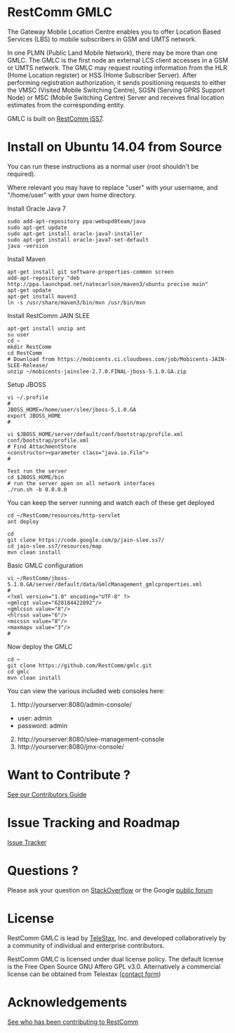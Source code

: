 RestComm GMLC
============
The Gateway Mobile Location Centre enables you to offer Location Based Services (LBS) to mobile subscribers in GSM and UMTS network.

In one PLMN (Public Land Mobile Network), there may be more than one GMLC. The GMLC is the first node an external LCS client accesses in a GSM or UMTS network. The GMLC may request routing information from the HLR (Home Location register) or HSS (Home Subscriber Server). After performing registration authorization, it sends positioning requests to either the VMSC (Visited Mobile Switching Centre), SGSN (Serving GPRS Support Node) or MSC (Mobile Switching Centre) Server and receives final location estimates from the corresponding entity.

GMLC is built on [RestComm jSS7](https://github.com/RestComm/jSS7).

Install on Ubuntu 14.04 from Source
========
You can run these instructions as a normal user (root shouldn't be required).

Where relevant you may have to replace "user" with your username, and "/home/user" with your own home directory.

Install Oracle Java 7
```
sudo add-apt-repository ppa:webupd8team/java
sudo apt-get update
sudo apt-get install oracle-java7-installer
sudo apt-get install oracle-java7-set-default
java -version
```

Install Maven
```
apt-get install git software-properties-common screen
add-apt-repository "deb http://ppa.launchpad.net/natecarlson/maven3/ubuntu precise main"
apt-get update
apt-get install maven3
ln -s /usr/share/maven3/bin/mvn /usr/bin/mvn
```

Install RestComm JAIN SLEE
```
apt-get install unzip ant
su user
cd ~
mkdir RestComm
cd RestComm
# Download from https://mobicents.ci.cloudbees.com/job/Mobicents-JAIN-SLEE-Release/
unzip ~/mobicents-jainslee-2.7.0.FINAL-jboss-5.1.0.GA.zip
```

Setup JBOSS
```
vi ~/.profile
#
JBOSS_HOME=/home/user/slee/jboss-5.1.0.GA
export JBOSS_HOME
#

vi $JBOSS_HOME/server/default/conf/bootstrap/profile.xml
conf/bootstrap/profile.xml
# Find AttachmentStore
<constructor><parameter class="java.io.File">
#

Test run the server
cd $JBOSS_HOME/bin
# run the server open on all network interfaces
./run.sh -b 0.0.0.0
```

You can keep the server running and watch each of these get deployed

```
cd ~/RestComm/resources/http-servlet
ant deploy
```

```
cd
git clone https://code.google.com/p/jain-slee.ss7/
cd jain-slee.ss7/resources/map
mvn clean install
```

Basic GMLC configuration
```
vi ~/RestComm/jboss-5.1.0.GA/server/default/data/GmlcManagement_gmlcproperties.xml
#
<?xml version="1.0" encoding="UTF-8" ?>
<gmlcgt value="628184422892"/>
<gmlcssn value="8"/>
<hlrssn value="6"/>
<mscssn value="8"/>
<maxmapv value="3"/>
#
```

Now deploy the GMLC
```
cd ~
git clone https://github.com/RestComm/gmlc.git
cd gmlc
mvn clean install
```

You can view the various included web consoles here:

1. http://yourserver:8080/admin-console/
  * user: admin
  * password: admin
2. http://yourserver:8080/slee-management-console
3. http://yourserver:8080/jmx-console/

Want to Contribute ? 
========
[See our Contributors Guide](https://github.com/RestComm/Restcomm-Core/wiki/Contribute-to-RestComm)

Issue Tracking and Roadmap
========
[Issue Tracker](https://github.com/RestComm/gmlc/issues)

Questions ?
========
Please ask your question on [StackOverflow](http://stackoverflow.com/questions/tagged/restcomm) or the Google [public forum](http://groups.google.com/group/restcomm)

License
========

RestComm GMLC is lead by [TeleStax](http://www.telestax.com/), Inc. and developed collaboratively by a community of individual and enterprise contributors.

RestComm GMLC is licensed under dual license policy. The default license is the Free Open Source GNU Affero GPL v3.0. Alternatively a commercial license can be obtained from Telestax ([contact form](http://www.telestax.com/contactus/#InquiryForm))

Acknowledgements
========
[See who has been contributing to RestComm](http://www.telestax.com/opensource/acknowledgments/)
